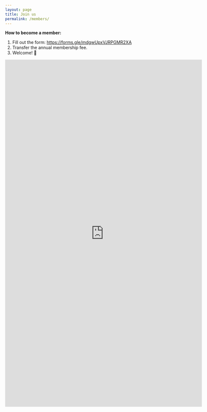 ```yaml
---
layout: page
title: Join us
permalink: /members/
---
```


**How to become a member:**

1. Fill out the form: https://forms.gle/mdgwUpxVJRPGMR2XA
2. Transfer the annual membership fee.
3. Welcome! 🎉


<iframe src="https://docs.google.com/forms/d/e/1FAIpQLSeuonwFOcSQjaKv5FgIl-uiz8o5ubxWw9i7qeSnU-B1vM5gGA/viewform?embedded=true" width="640" height="1127" frameborder="0" marginheight="0" marginwidth="0">Loading…</iframe>
